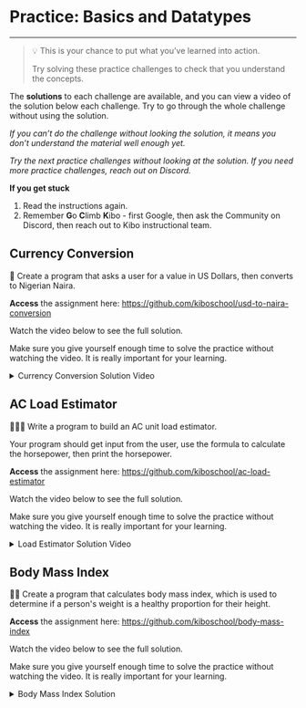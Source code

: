# Practice: Basics and Datatypes

---

> 💡 This is your chance to put what you’ve learned into action. 
>
> Try solving these practice challenges to check that you understand the concepts.

The **solutions** to each challenge are available, and you can view a video of the solution below each challenge. 
Try to go through the whole challenge without using the solution.

_If you can’t do the challenge without looking the solution, it means you don’t understand the material well enough yet._

_Try the next practice challenges without looking at the solution. If you need more practice challenges, reach out on Discord._

<aside>

**If you get stuck** 
1. Read the instructions again. 
2. Remember **G**o **C**limb **K**ibo - first Google, then ask the Community on Discord, then reach out to Kibo instructional team. 

</aside>

## Currency Conversion

🏦 Create a program that asks a user for a value in US Dollars, then converts to Nigerian Naira.

**Access** the assignment here: https://github.com/kiboschool/usd-to-naira-conversion

Watch the video below to see the full solution. 

Make sure you give yourself enough time to solve the practice without watching the video. It is really important for your learning.

<details><summary>Currency Conversion Solution Video</summary>

<div style="position: relative; padding-bottom: 56.25%; height: 0;"><iframe src="https://www.youtube.com/embed/urMYOnhxOiI" title="YouTube video player" frameborder="0" allow="accelerometer; autoplay; clipboard-write; encrypted-media; gyroscope; picture-in-picture" allowfullscreen style="position: absolute; top: 0; left: 0; width: 100%; height: 100%;"></iframe></div>
</details>


## AC Load Estimator

👩🏿‍💻 Write a program to build an AC unit load estimator. 

Your program should get input from the user, use the formula to calculate the horsepower, then print the horsepower.

**Access** the assignment here: https://github.com/kiboschool/ac-load-estimator

Watch the video below to see the full solution. 

Make sure you give yourself enough time to solve the practice without watching the video. It is really important for your learning.

<details><summary>Load Estimator Solution Video</summary>

<div style="position: relative; padding-bottom: 56.25%; height: 0;"><iframe src="https://www.youtube.com/embed/66tvjwqNiRU" title="YouTube video player" frameborder="0" allow="accelerometer; autoplay; clipboard-write; encrypted-media; gyroscope; picture-in-picture" allowfullscreen style="position: absolute; top: 0; left: 0; width: 100%; height: 100%;"></iframe></div>
    
    ******There is a typo in the code at the end of the video ("numbe" should be "number").*

</details>


## Body Mass Index

💪🏿 Create a program that calculates body mass index, which is used to determine if a person's weight is a healthy proportion for their height.

**Access** the assignment here: https://github.com/kiboschool/body-mass-index

Watch the video below to see the full solution. 

Make sure you give yourself enough time to solve the practice without watching the video. It is really important for your learning.

<details><summary>Body Mass Index Solution</summary>

<div style="position: relative; padding-bottom: 56.25%; height: 0;"><iframe src="https://www.youtube.com/embed/vuy5ScUuMYk" title="YouTube video player" frameborder="0" allow="accelerometer; autoplay; clipboard-write; encrypted-media; gyroscope; picture-in-picture" allowfullscreen style="position: absolute; top: 0; left: 0; width: 100%; height: 100%;"></iframe></div>
</details>

